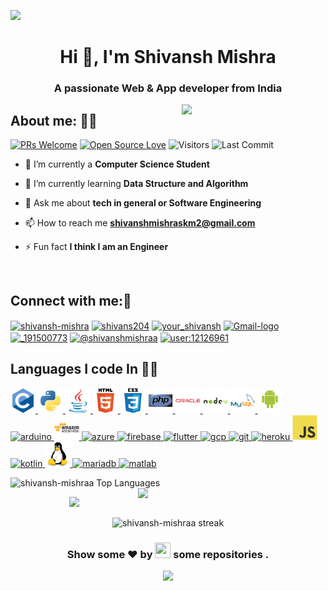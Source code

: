 ![](https://github.com/ravithemore/ravithemore/blob/main/assests/header_.png)
<h1 align="center">Hi 👋, I'm Shivansh Mishra</h1> 

<h3 align="center">A passionate Web & App developer from India</h3>

<img align='right' src="https://media4.giphy.com/media/lP8xu5t2DLGG045H8F/giphy.gif" width="230">



## About me: 🙋‍♂
[![PRs Welcome](https://img.shields.io/badge/PRs-welcome-7FFFD4.svg?style=flat&logo=github)](https://github.com/shivansh-mishraa)
[![Open Source Love](https://badges.frapsoft.com/os/v2/open-source.svg?v=103)](https://github.com/shivansh-mishraa)
<img alt="Visitors" src="https://komarev.com/ghpvc/?username=shivansh-mishraa&style=flat&labelColor=black&logo=github&label=PROFILE+VIEWS&color=7FFFD4"/>
<img alt="Last Commit" src="https://img.shields.io/github/last-commit/shivansh-mishraa/shivansh-mishraa?logo=markdown&label=LAST+UPDATE&color=7FFFD4&style=flat">

- 🔭 I’m currently a **Computer Science Student**

- 🌱 I’m currently learning **Data Structure and Algorithm**

<!---- 👨‍💻 All of my projects are available at [Here on GitHub](Here on GitHub) --->

<!---- 📝 I regularly write articles on [will be there](will be there) --->

- 💬 Ask me about **tech in general or Software Engineering**

- 📫 How to reach me **shivanshmishraskm2@gmail.com**

<!---- 📄 Know about my experiences [will be there](will be there) --->

- ⚡ Fun fact **I think I am an Engineer**

<br>

## Connect with me:🤗

<p align="left">
<a href="https://linkedin.com/in/shivansh-mishra" target="blank"><img align="center" src="https://raw.githubusercontent.com/rahuldkjain/github-profile-readme-generator/master/src/images/icons/Social/linked-in-alt.svg" alt="shivansh-mishra" height="30" width="40" /></a>
<a href="https://twitter.com/shivans204" target="blank"><img align="center" src="https://raw.githubusercontent.com/rahuldkjain/github-profile-readme-generator/master/src/images/icons/Social/twitter.svg" alt="shivans204" height="30" width="40" /></a>
<a href="https://instagram.com/your_shivansh" target="blank"><img align="center" src="https://raw.githubusercontent.com/rahuldkjain/github-profile-readme-generator/master/src/images/icons/Social/instagram.svg" alt="your_shivansh" height="30" width="40" /></a>
<a href="mailto:shivanshmishraskm2@gmail.com"><img align="center" width="52px" src="https://i.ibb.co/pdt54NY/Gmail-logo.png" alt="Gmail-logo" height="30" width="40"></a>
<a href="https://www.hackerrank.com/_191500773" target="blank"><img align="center" src="https://raw.githubusercontent.com/rahuldkjain/github-profile-readme-generator/master/src/images/icons/Social/hackerrank.svg" alt="_191500773" height="30" width="40" /></a>
<a href="https://medium.com/@shivanshmishraa" target="blank"><img align="center" src="https://raw.githubusercontent.com/rahuldkjain/github-profile-readme-generator/master/src/images/icons/Social/medium.svg" alt="@shivanshmishraa" height="30" width="40" /></a>
<a href="https://stackoverflow.com/users/12126961" target="blank"><img align="center" src="https://raw.githubusercontent.com/rahuldkjain/github-profile-readme-generator/master/src/images/icons/Social/stack-overflow.svg" alt="user:12126961" height="30" width="40" /></a>


</p>


 ## Languages I code In 🧑‍💻
 
 
<p align="left">
<a href="https://www.cprogramming.com/" target="_blank" rel="noreferrer"> <img src="https://raw.githubusercontent.com/devicons/devicon/master/icons/c/c-original.svg" alt="c" width="40" height="40"/> </a>
<a href="https://www.python.org" target="_blank" rel="noreferrer"> <img src="https://raw.githubusercontent.com/devicons/devicon/master/icons/python/python-original.svg" alt="python" width="40" height="40"/> </a>
<a href="https://www.java.com" target="_blank" rel="noreferrer"> <img src="https://raw.githubusercontent.com/devicons/devicon/master/icons/java/java-original.svg" alt="java" width="40" height="40"/> </a>
<a href="https://www.w3.org/html/" target="_blank" rel="noreferrer"> <img src="https://raw.githubusercontent.com/devicons/devicon/master/icons/html5/html5-original-wordmark.svg" alt="html5" width="40" height="40"/> </a>
<a href="https://www.w3schools.com/css/" target="_blank" rel="noreferrer"> <img src="https://raw.githubusercontent.com/devicons/devicon/master/icons/css3/css3-original-wordmark.svg" alt="css3" width="40" height="40"/> </a>
<a href="https://www.php.net" target="_blank" rel="noreferrer"> <img src="https://raw.githubusercontent.com/devicons/devicon/master/icons/php/php-original.svg" alt="php" width="40" height="40"/> </a>
<a href="https://www.oracle.com/" target="_blank" rel="noreferrer"> <img src="https://raw.githubusercontent.com/devicons/devicon/master/icons/oracle/oracle-original.svg" alt="oracle" width="40" height="40"/> </a>
<a href="https://nodejs.org" target="_blank" rel="noreferrer"> <img src="https://raw.githubusercontent.com/devicons/devicon/master/icons/nodejs/nodejs-original-wordmark.svg" alt="nodejs" width="40" height="40"/> </a>
<a href="https://www.mysql.com/" target="_blank" rel="noreferrer"> <img src="https://raw.githubusercontent.com/devicons/devicon/master/icons/mysql/mysql-original-wordmark.svg" alt="mysql" width="40" height="40"/> </a>
<a href="https://developer.android.com" target="_blank" rel="noreferrer"> <img src="https://raw.githubusercontent.com/devicons/devicon/master/icons/android/android-original-wordmark.svg" alt="android" width="40" height="40"/> </a> <a href="https://www.arduino.cc/" target="_blank" rel="noreferrer"> <img src="https://cdn.worldvectorlogo.com/logos/arduino-1.svg" alt="arduino" width="40" height="40"/> </a> <a href="https://aws.amazon.com" target="_blank" rel="noreferrer"> <img src="https://raw.githubusercontent.com/devicons/devicon/master/icons/amazonwebservices/amazonwebservices-original-wordmark.svg" alt="aws" width="40" height="40"/> </a> <a href="https://azure.microsoft.com/en-in/" target="_blank" rel="noreferrer"> <img src="https://www.vectorlogo.zone/logos/microsoft_azure/microsoft_azure-icon.svg" alt="azure" width="40" height="40"/> </a>  <a href="https://firebase.google.com/" target="_blank" rel="noreferrer"> <img src="https://www.vectorlogo.zone/logos/firebase/firebase-icon.svg" alt="firebase" width="40" height="40"/> </a> <a href="https://flutter.dev" target="_blank" rel="noreferrer"> <img src="https://www.vectorlogo.zone/logos/flutterio/flutterio-icon.svg" alt="flutter" width="40" height="40"/> </a> <a href="https://cloud.google.com" target="_blank" rel="noreferrer"> <img src="https://www.vectorlogo.zone/logos/google_cloud/google_cloud-icon.svg" alt="gcp" width="40" height="40"/> </a> <a href="https://git-scm.com/" target="_blank" rel="noreferrer"> <img src="https://www.vectorlogo.zone/logos/git-scm/git-scm-icon.svg" alt="git" width="40" height="40"/> </a> <a href="https://heroku.com" target="_blank" rel="noreferrer"> <img src="https://www.vectorlogo.zone/logos/heroku/heroku-icon.svg" alt="heroku" width="40" height="40"/> </a>  <a href="https://developer.mozilla.org/en-US/docs/Web/JavaScript" target="_blank" rel="noreferrer"> <img src="https://raw.githubusercontent.com/devicons/devicon/master/icons/javascript/javascript-original.svg" alt="javascript" width="40" height="40"/> </a> <a href="https://kotlinlang.org" target="_blank" rel="noreferrer"> <img src="https://www.vectorlogo.zone/logos/kotlinlang/kotlinlang-icon.svg" alt="kotlin" width="40" height="40"/> </a> <a href="https://www.linux.org/" target="_blank" rel="noreferrer"> <img src="https://raw.githubusercontent.com/devicons/devicon/master/icons/linux/linux-original.svg" alt="linux" width="40" height="40"/> </a> <a href="https://mariadb.org/" target="_blank" rel="noreferrer"> <img src="https://www.vectorlogo.zone/logos/mariadb/mariadb-icon.svg" alt="mariadb" width="40" height="40"/> </a> <a href="https://www.mathworks.com/" target="_blank" rel="noreferrer"> <img src="https://upload.wikimedia.org/wikipedia/commons/2/21/Matlab_Logo.png" alt="matlab" width="40" height="40"/> </a>      </p>



<p align="left">
   <img alt="shivansh-mishraa Top Languages" src="https://github-readme-stats.vercel.app/api/top-langs/?username=shivansh-mishraa&langs_count=8&count_private=true&layout=compact&theme=react&hide_border=true&bg_color=0D1117" /> <img align='right' width='300' src="https://github.com/ravithemore/ravithemore/blob/main/assests/profile-first-pr-dark.svg" />
  </p>


<p align="center">
<img  src="https://github-readme-stats.vercel.app/api?username=shivansh-mishraa&show_icons=true&hide_border=true&theme=dark" width="48%">
</p>



<p align="center">
        <img alt="shivansh-mishraa streak" src="https://github-readme-streak-stats.herokuapp.com/?user=shivansh-mishraa&theme=black-ice&hide_border=true&stroke=0000&background=060A0CD0"/>  

</p>

<h3 align="center">Show some ❤ by <img src="https://imgur.com/o7ncZFp.jpg" height=25px width=25px> some repositories .</h3>

<p align="center">
  <img src="https://capsule-render.vercel.app/api?type=waving&color=gradient&height=80&section=footer"/>
</p>

